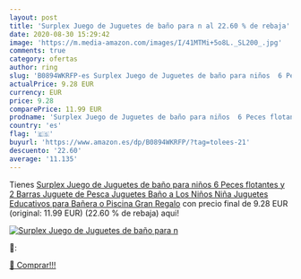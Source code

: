 ```yaml
---
layout: post
title: 'Surplex Juego de Juguetes de baño para n al 22.60 % de rebaja'
date: 2020-08-30 15:29:42
image: 'https://m.media-amazon.com/images/I/41MTMi+5o8L._SL200_.jpg'
comments: true
category: ofertas
author: ring
slug: 'B0894WKRFP-es Surplex Juego de Juguetes de baño para niños  6 Peces flotantes y 2 Barras Juguete de Pesca Juguetes Baño a Los Niños Niña Juguetes Educativos para Bañera o Piscina Gran Regalo'
actualPrice: 9.28 EUR
currency: EUR
price: 9.28
comparePrice: 11.99 EUR
prodname: 'Surplex Juego de Juguetes de baño para niños  6 Peces flotantes y 2 Barras Juguete de Pesca Juguetes Baño a Los Niños Niña Juguetes Educativos para Bañera o Piscina Gran Regalo'
country: 'es'
flag: '🇪🇸'
buyurl: 'https://www.amazon.es/dp/B0894WKRFP/?tag=tolees-21'
descuento: '22.60'
average: '11.135'
---
```


Tienes [Surplex Juego de Juguetes de baño para niños  6 Peces flotantes y 2 Barras Juguete de Pesca Juguetes Baño a Los Niños Niña Juguetes Educativos para Bañera o Piscina Gran Regalo](https://www.amazon.es/dp/B0894WKRFP/?tag=tolees-21) con precio final de  9.28 EUR (original: 11.99 EUR) (22.60 %  de rebaja) aqui!

[![Surplex Juego de Juguetes de baño para n](https://m.media-amazon.com/images/I/41MTMi+5o8L._SL200_.jpg)](https://www.amazon.es/dp/B0894WKRFP/?tag=tolees-21)

🔎:


[🛒 Comprar!!!](https://www.amazon.es/dp/B0894WKRFP/?tag=tolees-21)
